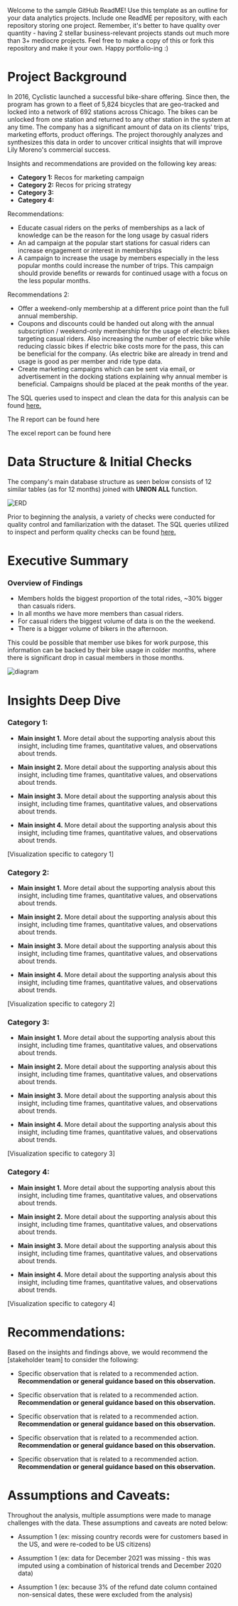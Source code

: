 Welcome to the sample GitHub ReadME! Use this template as an outline for your data analytics projects. Include one ReadME per repository, with each repository storing one project. Remember, it's better to have quality over quantity - having 2 stellar business-relevant projects stands out much more than 3+ mediocre projects. Feel free to make a copy of this or fork this repository and make it your own. Happy portfolio-ing :) 




# Project Background
In 2016, Cyclistic launched a successful bike-share offering. Since then, the program has grown to a fleet of 5,824 bicycles that are geo-tracked and locked into a network of 692 stations across Chicago. The bikes can be unlocked from one station and returned to any other station in the system at any time. The company has a significant amount of data on its clients' trips, marketing efforts, product offerings. The project thoroughly analyzes and synthesizes this data in order to uncover critical insights that will improve Lily Moreno's commercial success. 


Insights and recommendations are provided on the following key areas:

- **Category 1:** Recos for marketing campaign
- **Category 2:** Recos for pricing strategy
- **Category 3:** 
- **Category 4:**

Recommendations:
- Educate casual riders on the perks of memberships as a lack of knowledge can be the reason for the long usage by casual riders
- An ad campaign at the popular start stations for casual riders can increase engagement or interest in memberships
- A campaign to increase the usage by members especially in the less popular months could increase the number of trips. This campaign should provide benefits or rewards for continued usage with a focus on the less popular months.

Recommendations 2:
- Offer a weekend-only membership at a different price point than the full annual membership.
- Coupons and discounts could be handed out along with the annual subscription / weekend-only membership for the usage of electric bikes targeting casual riders. Also increasing the number of electric bike while reducing classic bikes if electric bike costs more for the pass, this can be beneficial for the company. (As electric bike are already in trend and usage is good as per member and ride type data.
- Create marketing campaigns which can be sent via email, or advertisement in the docking stations explaining why annual member is beneficial. Campaigns should be placed at the peak months of the year.


The SQL queries used to inspect and clean the data for this analysis can be found [here.](https://github.com/nourlybeque/Cyclistic-Bike-Share-Project/blob/34c9359674a6806a3e6eab5cbbbd535032b41e54/Cyclistic%20Bike-Share%20Project/sql_cyclistic/sql_key_findings_cyclistic.docx)

The R report can be found here

The excel report can be found here



# Data Structure & Initial Checks

The company's main database structure as seen below consists of 12 similar tables (as for 12 months) joined with **UNION ALL** function.

![ERD](https://github.com/nourlybeque/Cyclistic-Bike-Share-Project/blob/37616e801edb905edbc1c835465f6b9c559d3bce/Cyclistic%20Bike-Share%20Project/sql_cyclistic/ERD_cyclistic.png)

Prior to beginning the analysis, a variety of checks were conducted for quality control and familiarization with the dataset. The SQL queries utilized to inspect and perform quality checks can be found [here.](https://github.com/nourlybeque/Cyclistic-Bike-Share-Project/blob/3b2642a0e4c54fc5a8a94f92a857ddb579f50d3c/Cyclistic%20Bike-Share%20Project/sql_cyclistic/1_Prepare_phase(Union_All_SQLquery).sql)



# Executive Summary

### Overview of Findings

- Members holds the biggest proportion of the total rides, ~30% bigger than casuals riders.
- In all months we have more members than casual riders.
- For casual riders the biggest volume of data is on the the weekend.
- There is a bigger volume of bikers in the afternoon.

This could be possible that member use bikes for work purpose, this information can be backed by their bike usage in colder months, where there is significant drop in casual members in those months.

![diagram](https://github.com/nourlybeque/Cyclistic-Bike-Share-Project/blob/3036dcc3d9ecb8109f9708b445bbd86bd0278f9e/Cyclistic%20Bike-Share%20Project/excel_cyclistic/diagram_cyclistic.png)




# Insights Deep Dive
### Category 1:

* **Main insight 1.** More detail about the supporting analysis about this insight, including time frames, quantitative values, and observations about trends.
  
* **Main insight 2.** More detail about the supporting analysis about this insight, including time frames, quantitative values, and observations about trends.
  
* **Main insight 3.** More detail about the supporting analysis about this insight, including time frames, quantitative values, and observations about trends.
  
* **Main insight 4.** More detail about the supporting analysis about this insight, including time frames, quantitative values, and observations about trends.

[Visualization specific to category 1]


### Category 2:

* **Main insight 1.** More detail about the supporting analysis about this insight, including time frames, quantitative values, and observations about trends.
  
* **Main insight 2.** More detail about the supporting analysis about this insight, including time frames, quantitative values, and observations about trends.
  
* **Main insight 3.** More detail about the supporting analysis about this insight, including time frames, quantitative values, and observations about trends.
  
* **Main insight 4.** More detail about the supporting analysis about this insight, including time frames, quantitative values, and observations about trends.

[Visualization specific to category 2]


### Category 3:

* **Main insight 1.** More detail about the supporting analysis about this insight, including time frames, quantitative values, and observations about trends.
  
* **Main insight 2.** More detail about the supporting analysis about this insight, including time frames, quantitative values, and observations about trends.
  
* **Main insight 3.** More detail about the supporting analysis about this insight, including time frames, quantitative values, and observations about trends.
  
* **Main insight 4.** More detail about the supporting analysis about this insight, including time frames, quantitative values, and observations about trends.

[Visualization specific to category 3]


### Category 4:

* **Main insight 1.** More detail about the supporting analysis about this insight, including time frames, quantitative values, and observations about trends.
  
* **Main insight 2.** More detail about the supporting analysis about this insight, including time frames, quantitative values, and observations about trends.
  
* **Main insight 3.** More detail about the supporting analysis about this insight, including time frames, quantitative values, and observations about trends.
  
* **Main insight 4.** More detail about the supporting analysis about this insight, including time frames, quantitative values, and observations about trends.

[Visualization specific to category 4]



# Recommendations:

Based on the insights and findings above, we would recommend the [stakeholder team] to consider the following: 

* Specific observation that is related to a recommended action. **Recommendation or general guidance based on this observation.**
  
* Specific observation that is related to a recommended action. **Recommendation or general guidance based on this observation.**
  
* Specific observation that is related to a recommended action. **Recommendation or general guidance based on this observation.**
  
* Specific observation that is related to a recommended action. **Recommendation or general guidance based on this observation.**
  
* Specific observation that is related to a recommended action. **Recommendation or general guidance based on this observation.**
  


# Assumptions and Caveats:

Throughout the analysis, multiple assumptions were made to manage challenges with the data. These assumptions and caveats are noted below:

* Assumption 1 (ex: missing country records were for customers based in the US, and were re-coded to be US citizens)
  
* Assumption 1 (ex: data for December 2021 was missing - this was imputed using a combination of historical trends and December 2020 data)
  
* Assumption 1 (ex: because 3% of the refund date column contained non-sensical dates, these were excluded from the analysis)
